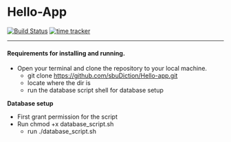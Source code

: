 # Hello-App
[![Build Status](https://travis-ci.com/sbuDiction/greetings-with-sparkJava.svg?branch=sbu)](https://travis-ci.com/sbuDiction/greetings-with-sparkJava)
[![time tracker](https://wakatime.com/badge/github/sbuDiction/greetings-with-sparkJava.svg)](https://wakatime.com/badge/github/sbuDiction/greetings-with-sparkJava)

* * *
#### Requirements for installing and running.
* Open your terminal and clone the repository to your local machine.
    * git clone https://github.com/sbuDiction/Hello-app.git
    * locate where the dir is
    * run the database script shell for database setup
    
**Database setup**
* First grant permission for the script
* Run chmod +x database_script.sh
    * run ./database_script.sh

